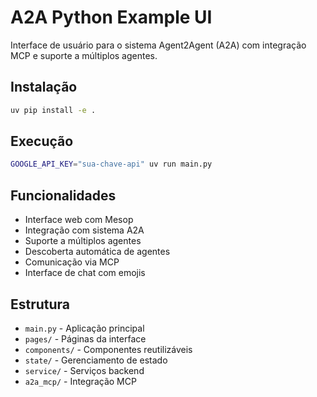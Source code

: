 # A2A Python Example UI

Interface de usuário para o sistema Agent2Agent (A2A) com integração MCP e suporte a múltiplos agentes.

## Instalação

```bash
uv pip install -e .
```

## Execução

```bash
GOOGLE_API_KEY="sua-chave-api" uv run main.py
```

## Funcionalidades

- Interface web com Mesop
- Integração com sistema A2A
- Suporte a múltiplos agentes
- Descoberta automática de agentes
- Comunicação via MCP
- Interface de chat com emojis

## Estrutura

- `main.py` - Aplicação principal
- `pages/` - Páginas da interface
- `components/` - Componentes reutilizáveis
- `state/` - Gerenciamento de estado
- `service/` - Serviços backend
- `a2a_mcp/` - Integração MCP